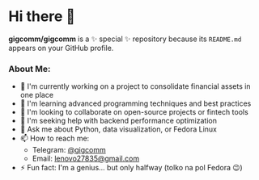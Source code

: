 # Hi there 👋

**gigcomm/gigcomm** is a ✨ special ✨ repository because its `README.md` appears on your GitHub profile.

### About Me:
- 🔭 I'm currently working on a project to consolidate financial assets in one place
- 🌱 I'm learning advanced programming techniques and best practices
- 👯 I'm looking to collaborate on open-source projects or fintech tools
- 🤔 I'm seeking help with backend performance optimization
- 💬 Ask me about Python, data visualization, or Fedora Linux
- 📫 How to reach me:
  - Telegram: [@gigcomm](https://t.me/gigcomm)
  - Email: lenovo27835@gmail.com
- ⚡ Fun fact: I'm a genius... but only halfway (tolko na pol Fedora 😉)
